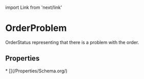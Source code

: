 import Link from 'next/link'

# OrderProblem

OrderStatus representing that there is a problem with the order.

## Properties

<Grid>
* [](/Properties/Schema.org/)

</Grid>

